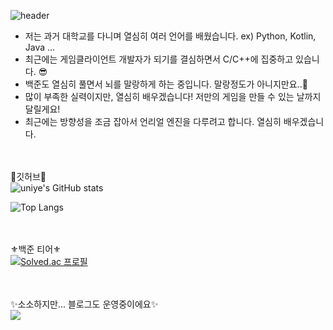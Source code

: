 ![header](https://capsule-render.vercel.app/api?type=Waving&color=random&height=300&section=header&text=uni%20ye&fontSize=90)


- 저는 과거 대학교를 다니며 열심히 여러 언어를 배웠습니다. ex) Python, Kotlin, Java ... 
- 최근에는 게임클라이언트 개발자가 되기를 결심하면서 C/C++에 집중하고 있습니다. 😎 
- 백준도 열심히 풀면서 뇌를 말랑하게 하는 중입니다. 말랑정도가 아니지만요..🤕 
- 많이 부족한 실력이지만, 열심히 배우겠습니다! 저만의 게임을 만들 수 있는 날까지 달릴게요!
- 최근에는 방향성을 조금 잡아서 언리얼 엔진을 다루려고 합니다. 열심히 배우겠습니다.
  


 
 
<br/><br/>📎깃허브📎<br/>
![uniye's GitHub stats](https://github-readme-stats.vercel.app/api?username=uniye&show_icons=true&theme=great-gatsby)

![Top Langs](https://github-readme-stats.vercel.app/api/top-langs/?username=uniye&layout=compact&theme=cobalt)

<br/><br/>⚜백준 티어⚜ <br/> 
[![Solved.ac
프로필](http://mazassumnida.wtf/api/generate_badge?boj=uniye2260)](https://solved.ac/profile/uniye2260)

<br/><br/>✨소소하지만... 블로그도 운영중이에요✨<br/> 
<a href="https://yes-dev.tistory.com/"><img src="https://img.shields.io/badge/blog-yellow?style=flat-square&logo=000000&logoColor=white&link=https://yes-dev.tistory.com/"/></a> 


